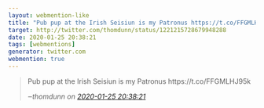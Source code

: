 ```yaml
---
layout: webmention-like
title: "Pub pup at the Irish Seisiun is my Patronus https://t.co/FFGMLHJ95k"
target: http://twitter.com/thomdunn/status/1221215728679948288
date: 2020-01-25 20:38:21
tags: [webmentions]
generator: twitter.com
webmention: true
---
```




<blockquote class="external-citation">
  <p>
    Pub pup at the Irish Seisiun is my Patronus https://t.co/FFGMLHJ95k
  </p>
  <cite>‒<span class="p-author p-name">thomdunn</span>
    on
    <a href="http://twitter.com/thomdunn/status/1221215728679948288" rel="external nofollow" target="_blank">2020-01-25 20:38:21</a>
  </cite>
</blockquote>



